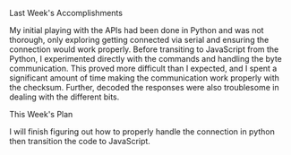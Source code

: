 Last Week's Accomplishments

My initial playing with the APIs had been done in Python and was not thorough, only exploring getting connected 
via serial and ensuring the connection would work properly. Before transiting to JavaScript from the Python, I 
experimented directly with the commands and handling the byte communication. This proved more difficult than I expected,
and I spent a significant amount of time making the communication work properly with the checksum. Further, decoded the 
responses were also troublesome in dealing with the different bits. 

This Week's Plan

I will finish figuring out how to properly handle the connection in python then transition the code to JavaScript.
